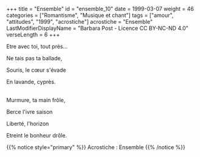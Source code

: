+++
title = "Ensemble"
id = "ensemble_10"
date = 1999-03-07
weight = 46
categories = ["Romantisme", "Musique et chant"]
tags = ["amour", "attitudes", "1999", "acrostiche"]
acrostiche = "Ensemble"
LastModifierDisplayName = "Barbara Post - Licence CC BY-NC-ND 4.0"
verseLength = 6
+++

Etre avec toi, tout près...

Ne tais pas ta ballade,

Souris, le cœur s'évade

En lavande, cyprès.

 \
Murmure, ta main frôle,

Berce l'ivre saison

Liberté, l'horizon

Etreint le bonheur drôle.

{{% notice style="primary" %}}
Acrostiche : Ensemble
{{% /notice %}}
